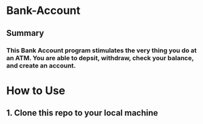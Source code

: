# Bank-Account

## Summary

### This Bank Account program stimulates the very thing you do at an ATM. You are able to depsit, withdraw, check your balance, and create an account. 


# How to Use 

## 1. Clone this repo to your local machine 